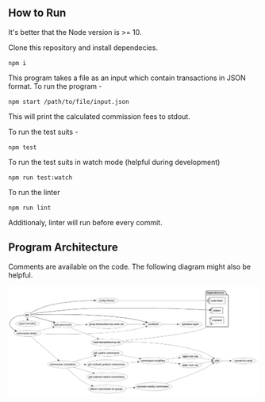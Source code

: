 ## How to Run

It's better that the Node version is >= 10.

Clone this repository and install dependecies.

```
npm i
```

This program takes a file as an input which contain transactions in JSON format. To run the
program -

```
npm start /path/to/file/input.json
```

This will print the calculated commission fees to stdout.

To run the test suits -

```
npm test
```

To run the test suits in watch mode (helpful during development)

```
npm run test:watch
```

To run the linter

```
npm run lint
```

Additionaly, linter will run before every commit.

## Program Architecture

Comments are available on the code. The following diagram might also be helpful.

![commissioner architecture](commissioner.png)
